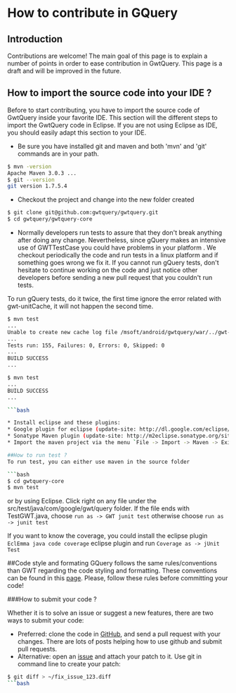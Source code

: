 # How to contribute in GQuery

## Introduction

Contributions are welcome! The main goal of this page is to explain a number of points in order to ease contribution in GwtQuery.
This page is a draft and will be improved in the future.

## How to import the source code into your IDE ?

Before to start contributing, you have to import the source code of GwtQuery inside your favorite IDE. This section will the different steps to import the GwtQuery code in Eclipse. If you are not using Eclipse as IDE, you should easily adapt this section to your IDE.

* Be sure you have installed git and maven and both 'mvn' and 'git' commands are in your path.

```bash
$ mvn -version
Apache Maven 3.0.3 ...
$ git --version
git version 1.7.5.4
```

* Checkout the project and change into the new folder created

```bash
$ git clone git@github.com:gwtquery/gwtquery.git
$ cd gwtquery/gwtquery-core
```

* Normally developers run tests to assure that they don't break anything after doing any change. Nevertheless, since gQuery makes an intensive use of GWTTestCase you could have problems in your platform . We checkout periodically the code and run tests in a linux platform and if something goes wrong we fix it. If you cannot run gQuery tests, don't hesitate to continue working on the code and just notice other developers before sending a new pull request that you couldn't run tests.

To run gQuery tests, do it twice, the first time ignore the error related with gwt-unitCache, it will not happen the second time.

```bash
$ mvn test
...
Unable to create new cache log file /msoft/android/gwtquery/war/../gwt-unitCache/gwt-unitCache-000001336DBA483E.
...
Tests run: 155, Failures: 0, Errors: 0, Skipped: 0
...
BUILD SUCCESS
...

$ mvn test
...
BUILD SUCCESS
...

```bash

* Install eclipse and these plugins:
* Google plugin for eclipse (update-site: http://dl.google.com/eclipse/plugin/3.7 or 3.6 or 3.5)
* Sonatype Maven plugin (update-site: http://m2eclipse.sonatype.org/site/m2e)
* Import the maven project via the menu `File -> Import -> Maven -> Existing Maven Projects`

##How to run test ?
To run test, you can either use maven in the source folder

```bash
$ cd gwtquery-core
$ mvn test
```

or by using Eclipse. Click right on any file under the src/test/java/com/google/gwt/query folder. If the file ends with TestGWT.java,  choose `run as -> GWT junit test` otherwise choose `run as -> junit test`

If you want to know the coverage, you could install the eclipse plugin `EclEmma java code coverage` eclipse plugin and run `Coverage as -> jUnit Test`

##Code style and formating
GQuery follows the same rules/conventions than GWT regarding the code styling and formatting. These conventions can be found in this [page](http://code.google.com/webtoolkit/makinggwtbetter.html#codestyle). Please, follow these rules before committing your code!

###How to submit your code ?

Whether it is to solve an issue or suggest a new features, there are two ways to submit your code:

 * Preferred: clone the code in [GitHub](https://github.com/gwtquery/gwtquery), and send a pull request with your changes. There are lots of posts helping how to use github and submit pull requests.
 * Alternative: open an [issue](https://github.com/gwtquery/gwtquery/issues?state=open) and attach your patch to it. Use git in command line to create your patch:

```bash
$ git diff > ~/fix_issue_123.diff
```bash
